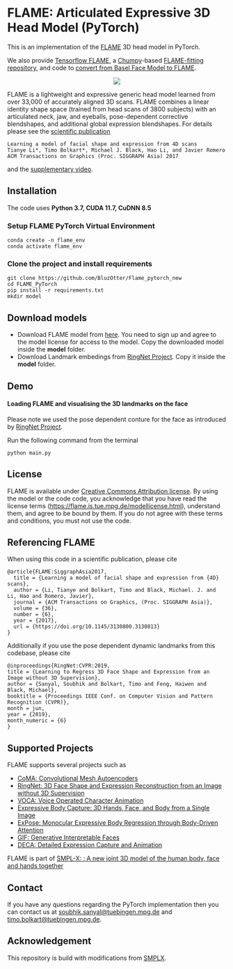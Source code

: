 # FLAME: Articulated Expressive 3D Head Model (PyTorch)

This is an implementation of the [FLAME](http://flame.is.tue.mpg.de/) 3D head model in PyTorch.

We also provide [Tensorflow FLAME](https://github.com/TimoBolkart/TF_FLAME), a [Chumpy](https://github.com/mattloper/chumpy)-based [FLAME-fitting repository](https://github.com/Rubikplayer/flame-fitting), and code to [convert from Basel Face Model to FLAME](https://github.com/TimoBolkart/BFM_to_FLAME).

<p align="center"> 
<img src="gifs/model_variations.gif">
</p>

FLAME is a lightweight and expressive generic head model learned from over 33,000 of accurately aligned 3D scans. FLAME combines a linear identity shape space (trained from head scans of 3800 subjects) with an articulated neck, jaw, and eyeballs, pose-dependent corrective blendshapes, and additional global expression blendshapes. For details please see the [scientific publication](https://ps.is.tuebingen.mpg.de/uploads_file/attachment/attachment/400/paper.pdf)

```
Learning a model of facial shape and expression from 4D scans
Tianye Li*, Timo Bolkart*, Michael J. Black, Hao Li, and Javier Romero
ACM Transactions on Graphics (Proc. SIGGRAPH Asia) 2017
```
and the [supplementary video](https://youtu.be/36rPTkhiJTM).

## Installation

The code uses **Python 3.7, CUDA 11.7, CuDNN 8.5**

### Setup FLAME PyTorch Virtual Environment

```
conda create -n flame_env
conda activate flame_env
```
### Clone the project and install requirements

```
git clone https://github.com/BluzOtter/Flame_pytorch_new
cd FLAME_PyTorch
pip install -r requirements.txt
mkdir model
```

## Download models

* Download FLAME model from [here](http://flame.is.tue.mpg.de/). You need to sign up and agree to the model license for access to the model. Copy the downloaded model inside the **model** folder. 
* Download Landmark embedings from [RingNet Project](https://github.com/soubhiksanyal/RingNet/tree/master/flame_model). Copy it inside the **model** folder. 

## Demo

#### Loading FLAME and visualising the 3D landmarks on the face

Please note we used the pose dependent conture for the face as introduced by [RingNet Project](https://github.com/soubhiksanyal/RingNet/tree/master/flame_model).

Run the following command from the terminal

```
python main.py
```

## License

FLAME is available under [Creative Commons Attribution license](https://creativecommons.org/licenses/by/4.0/). By using the model or the code code, you acknowledge that you have read the license terms (https://flame.is.tue.mpg.de/modellicense.html), understand them, and agree to be bound by them. If you do not agree with these terms and conditions, you must not use the code.

## Referencing FLAME

When using this code in a scientific publication, please cite 
```
@article{FLAME:SiggraphAsia2017,
  title = {Learning a model of facial shape and expression from {4D} scans},
  author = {Li, Tianye and Bolkart, Timo and Black, Michael. J. and Li, Hao and Romero, Javier},
  journal = {ACM Transactions on Graphics, (Proc. SIGGRAPH Asia)},
  volume = {36},
  number = {6},
  year = {2017},
  url = {https://doi.org/10.1145/3130800.3130813}
}
```

Additionally if you use the pose dependent dynamic landmarks from this codebase, please cite 

```
@inproceedings{RingNet:CVPR:2019,
title = {Learning to Regress 3D Face Shape and Expression from an Image without 3D Supervision},
author = {Sanyal, Soubhik and Bolkart, Timo and Feng, Haiwen and Black, Michael},
booktitle = {Proceedings IEEE Conf. on Computer Vision and Pattern Recognition (CVPR)},
month = jun,
year = {2019},
month_numeric = {6}
}
```

## Supported Projects

FLAME supports several projects such as

* [CoMA: Convolutional Mesh Autoencoders](https://github.com/anuragranj/coma)
* [RingNet: 3D Face Shape and Expression Reconstruction from an Image without 3D Supervision](https://github.com/soubhiksanyal/RingNet)
* [VOCA: Voice Operated Character Animation](https://github.com/TimoBolkart/voca)
* [Expressive Body Capture: 3D Hands, Face, and Body from a Single Image](https://github.com/vchoutas/smplify-x)
* [ExPose: Monocular Expressive Body Regression through Body-Driven Attention](https://github.com/vchoutas/expose)
* [GIF: Generative Interpretable Faces](https://github.com/ParthaEth/GIF)
* [DECA: Detailed Expression Capture and Animation](https://github.com/YadiraF/DECA)

FLAME is part of [SMPL-X: : A new joint 3D model of the human body, face and hands together](https://github.com/vchoutas/smplx)

## Contact

If you have any questions regarding the PyTorch implementation then you can contact us at soubhik.sanyal@tuebingen.mpg.de and timo.bolkart@tuebingen.mpg.de.

## Acknowledgement 

This repository is build with modifications from [SMPLX](https://github.com/vchoutas/smplx).
